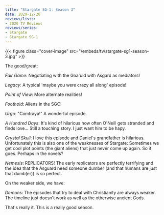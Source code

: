 ```yaml
---
title: "Stargate SG-1: Season 3"
date: 2020-12-28
reviews/lists:
- 2020 TV Reviews
reviews/series:
- Stargate
- Stargate SG-1
---
```

{{< figure class="cover-image" src="/embeds/tv/stargate-sg1-season-3.jpg" >}}

The good/great:

*Fair Game*: Negotiating with the Goa'uld with Asgard as mediators!

*Legacy*: A typical 'maybe you were crazy all along' episode!

*Point of View*: More alternate realities!

*Foothold*: Aliens in the SGC!

*Urgo*: "Comtraya!" A wonderful episode. 

*A Hundred Days*: It's kind of hilarious how often O'Neill gets stranded and finds love... Still a touching story. I just want him to be hapy. 

*Crystal Skull*: I love this episode and Daniel's grandfather is hilarious. Unfortunately this is also one of the weaknesses of Stargate: Sometimes we get cool plot points (the giant aliens) that just never come up again. So it goes. Perhaps in the novels?

*Nemesis*: REPLICATORS! The early replicators are perfectly terrifying and the idea that the Asguard need someone dumber (and that humans are just that dumb(er)) is so perfect. 

On the weaker side, we have: 

*Demons*: The episodes that try to deal with Christianity are always weaker. The timeline just doesn't work as well as the otherwise ancient Gods.

That's really it. This is a really good season. 